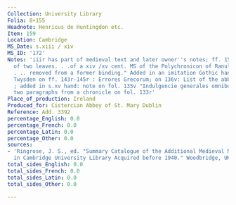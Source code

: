 ```yaml
---
Collection: University Library
Folia: 8+155
Headnote: Henricus de Huntingdon etc.
Item: 159
Location: Cambridge
MS_Date: s.xiii / xiv
MS_ID: '172'
Notes: 'iiir has part of medieval text and later owner''s notes; ff. 155v-158v "consist
  of two leaves. . .of a xiv /xv cent. MS of the Polychronicon of Ranulphus Higden
  . .. removed from a former binding." Added in an imitation Gothic hand by Sir. Roger
  Twysden on ff. 143r-145r : Errores Grecorum; on 136v: List of the abbots of Melrose
  ; added in s.xv hand: note on fol. 135v "Indulgencie generales omnibus etc." and
  two paragraphs from a chronicle on fol. 133r'
Place_of_production: Ireland
Produced_for: Cistercian Abbey of St. Mary Dublin
Reference: Add. 3392
percentage_English: 0.0
percentage_French: 0.0
percentage_Latin: 0.0
percentage_Other: 0.0
sources:
- 'Ringrose, J. S., ed. "Summary Catalogue of the Additional Medieval Manuscripts
  in Cambridge University Library Acquired before 1940." Woodbridge, UK: Boydell.'
total_sides_English: 0.0
total_sides_French: 0.0
total_sides_Latin: 0.0
total_sides_Other: 0.0

---
```

